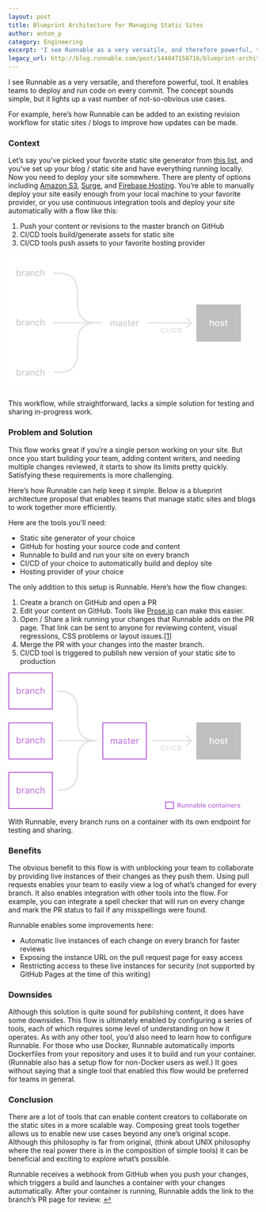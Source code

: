 ```yaml
---
layout: post
title: Blueprint Architecture for Managing Static Sites
author: anton_p
category: Engineering
excerpt: 'I see Runnable as a very versatile, and therefore powerful, tool. It enables teams to deploy and run code on every commit. The concept sounds simple, but it lights up a vast number of not-so-obvious use cases.<br><br>For example, here’s how Runnable can be added to an existing revision workflow for static sites / blogs to improve how updates can be made.'
legacy_url: http://blog.runnable.com/post/144847158716/blueprint-architecture-for-managing-static-sites
---
```


<p class="p">I see Runnable as a very versatile, and therefore powerful, tool. It enables teams to deploy and run code on every commit. The concept sounds simple, but it lights up a vast number of not-so-obvious use cases.</p>

<p class="p">For example, here’s how Runnable can be added to an existing revision workflow for static sites / blogs to improve how updates can be made.</p>

<h3 class="h3">Context</h3>

<p class="p">Let’s say you’ve picked your favorite static site generator from <a class="link"href="https://www.staticgen.com/">this list</a>, and you’ve set up your blog / static site and have everything running locally. Now you need to deploy your site somewhere. There are plenty of options including <a class="link"href="https://aws.amazon.com/s3/">Amazon S3</a>, <a class="link"href="https://surge.sh/">Surge</a>, and <a class="link"href="https://www.firebase.com/docs/hosting/">Firebase Hosting</a>. You’re able to manually deploy your site easily enough from your local machine to your favorite provider, or you use continuous integration tools and deploy your site automatically with a flow like this:</p>

<ol class="ol"><li class="li">Push your content or revisions to the master branch on GitHub</li>
  <li class="li">CI/CD tools build/generate assets for static site</li>
  <li class="li">CI/CD tools push assets to your favorite hosting provider</li>
</ol>

<img class="img post-graphic" src="images/posts/static-before.png" width="470" height="276" alt="image">

<p class="caption">This workflow, while straightforward, lacks a simple solution for testing and sharing in-progress work.</p>

<h3 class="h3">Problem and Solution</h3>

<p class="p">This flow works great if you’re a single person working on your site. But once you start building your team, adding content writers, and needing multiple changes reviewed, it starts to show its limits pretty quickly. Satisfying these requirements is more challenging.</p>

<p class="p">Here’s how Runnable can help keep it simple. Below is a blueprint architecture proposal that enables teams that manage static sites and blogs to work together more efficiently.</p>

<p class="p">Here are the tools you’ll need:</p>

<ul class="ul"><li class="li">Static site generator of your choice</li>
  <li class="li">GitHub for hosting your source code and content</li>
  <li class="li">Runnable to build and run your site on every branch</li>
  <li class="li">CI/CD of your choice to automatically build and deploy site</li>
  <li class="li">Hosting provider of your choice</li>
</ul>

<p class="p">The only addition to this setup is Runnable. Here’s how the flow changes:</p>

<ol class="ol"><li class="li">Create a branch on GitHub and open a PR</li>
  <li class="li">Edit your content on GitHub. Tools like <a class="link"href="https://prose.io/">Prose.io</a> can make this easier.</li>
  <li class="li">Open / Share a link running your changes that Runnable adds on the PR page. That link can be sent to anyone for reviewing content, visual regressions, CSS problems or layout issues.<a id="footnote-1-source" class="link" href="#footnote-1">[1]</a></li>
  <li class="li">Merge the PR with your changes into the master branch.</li>
  <li class="li">CI/CD tool is triggered to publish new version of your static site to production</li>
</ol>

<img class="img post-graphic" src="images/posts/static-after.png" width="470" height="276" alt="image">

<p class="caption">With Runnable, every branch runs on a container with its own endpoint for testing and sharing.</p>

<h3 class="h3">Benefits</h3>

<p class="p">The obvious benefit to this flow is with unblocking your team to collaborate by providing live instances of their changes as they push them. Using pull requests enables your team to easily view a log of what’s changed for every branch. It also enables integration with other tools into the flow. For example, you can integrate a spell checker that will run on every change and mark the PR status to fail if any misspellings were found.</p>

<p class="p">Runnable enables some improvements here:</p>

<ul class="ul"><li class="li"><span class="em">Automatic</span> live instances of each change on every branch for faster reviews</li>
<li class="li">Exposing the instance URL on the pull request page for easy access</li>
<li class="li">Restricting access to these live instances for security (not supported by GitHub Pages at the time of this writing)</li>
</ul>

<h3 class="h3">Downsides</h3>

<p class="p">Although this solution is quite sound for publishing content, it does have some downsides. This flow is ultimately enabled by configuring a series of tools, each of which requires some level of understanding on how it operates. As with any other tool, you’d also need to learn how to configure Runnable. For those who use Docker, Runnable automatically imports Dockerfiles from your repository and uses it to build and run your container. (Runnable also has a setup flow for non-Docker users as well.) It goes without saying that a single tool that enabled this flow would be preferred for teams in general.</p>

<h3 class="h3">Conclusion</h3>

<p class="p">There are a lot of tools that can enable content creators to collaborate on the static sites in a more scalable way. Composing great tools together allows us to enable new use cases beyond any one’s original scope. Although this philosophy is far from original, (think about UNIX philosophy where the real power there is in the composition of simple tools) it can be beneficial and exciting to explore what’s possible.</p>

<p id="footnote-1" class="footnote">Runnable receives a webhook from GitHub when you push your changes, which triggers a build and launches a container with your changes automatically. After your container is running, Runnable adds the link to the branch’s PR page for review. <a class="link" href="#footnote-1-source">↩</a></p>
